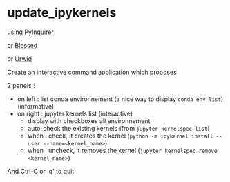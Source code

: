 # update_ipykernels

using [PyInquirer](https://codeburst.io/building-beautiful-command-line-interfaces-with-python-26c7e1bb54df#PyInquirer)

or [Blessed](https://pypi.org/project/blessed/)

or [Urwid](http://urwid.org/)


Create an interactive command application which proposes

2 panels :

- on left : list conda environnement (a nice way to display `conda env list`) (informative)
- on right : jupyter kernels list (interactive)
  - display with checkboxes all environnement
  - auto-check the existing kernels (from `jupyter kernelspec list`)
  - when I check, it creates the kernel (`python -m ipykernel install --user --name=<kernel_name>`)
  - when I uncheck, it removes the kernel (`jupyter kernelspec remove <kernel_name>`)

And Ctrl-C or 'q' to quit